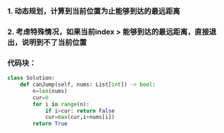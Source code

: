 ### 1. 动态规划，计算到当前位置为止能够到达的最远距离  
### 2. 考虑特殊情况，如果当前index > 能够到达的最远距离，直接退出，说明到不了当前位置  
### 代码块：  
```python
class Solution:
    def canJump(self, nums: List[int]) -> bool:
        n=len(nums)
        cur=0
        for i in range(n):
            if i>cur: return False
            cur=max(cur,i+nums[i])
        return True
```
